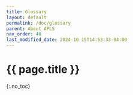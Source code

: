 ```yaml
---
title: Glossary 
layout: default
permalink: /doc/glossary
parent: About APLS
nav_order: 40
last_modified_date: 2024-10-15T14:53:33-04:00
---
```


# {{ page.title }}
{:.no_toc}

<style>
  <!-- Style page-internal links like .keyterm -->
  a[href^="#"] {
    font-weight: bold;
  }
  <!-- But not in the TOC -->
  ol#markdown-toc a {
    font-weight: normal;
  }
</style>
